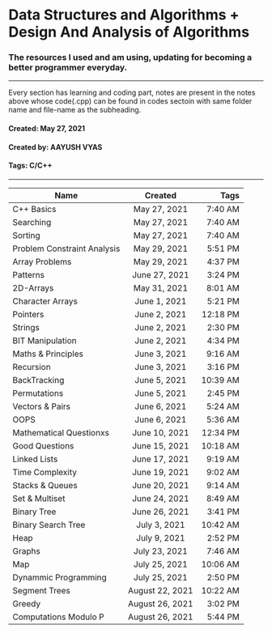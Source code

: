 # Data Structures and Algorithms + Design And Analysis of Algorithms
### The resources I used and am using, updating for becoming a better programmer everyday.
---
Every section has learning and coding part, notes are present in the notes above whose code(.cpp) can be found in codes sectoin with same folder name and file-name as the subheading.

#### **Created**: May 27, 2021 <br>
#### **Created by**: AAYUSH VYAS <br>
#### **Tags**: C/C++ <br>

---

| Name | Created | Tags |
|-----------|:-----------:|-----------:|
C++ Basics | 	May 27, 2021 | 7:40 AM 	
Searching | May 27, 2021 | 7:40 AM 	
Sorting |	May 27, 2021 |7:40 AM 	
Problem Constraint Analysis |	May 29, 2021 |5:51 PM 	
Array Problems 	|May 29, 2021 |4:37 PM 	
Patterns 	|June 27, 2021| 3:24 PM 	
2D-Arrays |	May 31, 2021 |8:01 AM 	
Character Arrays |	June 1, 2021| 5:21 PM 	
Pointers |	June 2, 2021 |12:18 PM 	
Strings |	June 2, 2021| 2:30 PM 	
BIT Manipulation |	June 2, 2021| 4:34 PM 	
Maths & Principles |	June 3, 2021| 9:16 AM 	
Recursion 	|June 3, 2021 |3:16 PM 	
BackTracking |	June 5, 2021 |10:39 AM 	
Permutations |	June 5, 2021 |2:45 PM 	
Vectors & Pairs |	June 6, 2021 |5:24 AM 	|
OOPS 	|June 6, 2021 |5:36 AM 	
Mathematical Questionxs| 	June 10, 2021 |12:34 PM 	
Good Questions |	June 15, 2021 |10:18 AM 	
Linked Lists |	June 17, 2021| 9:19 AM 	
Time Complexity |	June 19, 2021 |9:02 AM 	
Stacks & Queues |	June 20, 2021 |9:14 AM 	
Set & Multiset |	June 24, 2021 |8:49 AM 	
Binary Tree |	June 26, 2021 |3:41 PM 	
Binary Search Tree |	July 3, 2021 |10:42 AM 	
Heap |	July 9, 2021 |2:52 PM 	
Graphs |	July 23, 2021 |7:46 AM 	
Map |	July 25, 2021 |10:06 AM 	
Dynammic Programming |	July 25, 2021 |2:50 PM 	
Segment Trees| 	August 22, 2021 |10:22 AM 	
Greedy |	August 26, 2021 |3:02 PM 	
Computations Modulo P |	August 26, 2021 |5:44 PM 	
